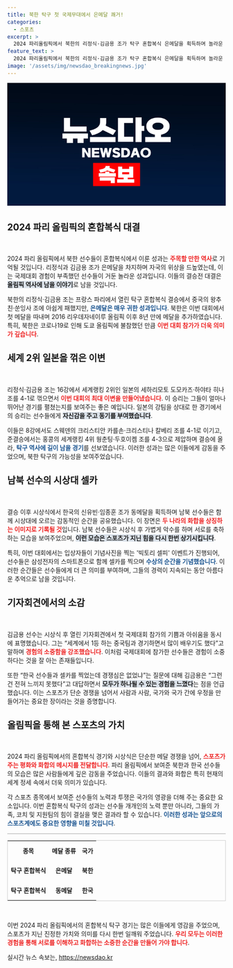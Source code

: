 ```yaml
---
title: 북한 탁구 첫 국제무대에서 은메달 쾌거!
categories:
  - 스포츠
excerpt: >
  2024 파리올림픽에서 북한의 리정식·김금용 조가 탁구 혼합복식 은메달을 획득하며 놀라운 기적을 연출! 16강에서 세계 2위 일본을 꺾고 시상대에서 남북이 함께 기념사진을 찍는 순간이 감동을 더했다.
feature_text: >
  2024 파리올림픽에서 북한의 리정식·김금용 조가 탁구 혼합복식 은메달을 획득하며 놀라운 기적을 연출! 16강에서 세계 2위 일본을 꺾고 시상대에서 남북이 함께 기념사진을 찍는 순간이 감동을 더했다.
image: '/assets/img/newsdao_breakingnews.jpg'
---
```


<p><img src="/assets/img/newsdao_breakingnews.jpg" alt="flaretime 속보" /></p>

<h2 data-ke-size="size26">2024 파리 올림픽의 혼합복식 대결</h2>

<p data-ke-size="size16">&nbsp;</p>

<p data-ke-size="size16">2024 파리 올림픽에서 북한 선수들이 혼합복식에서 이룬 성과는 <b><span style="color: #ee2323;">주목할 만한 역사</span></b>로 기억될 것입니다. 리정식과 김금용 조가 은메달을 차지하며 자국의 위상을 드높였는데, 이는 국제대회 경험이 부족했던 선수들이 거둔 놀라운 성과입니다. 이들의 결승전 대결은 <b><span style="background-color: #21538527;">올림픽 역사에 남을 이야기</span></b>로 남을 것입니다. </p>

<p data-ke-size="size16">북한의 리정식·김금용 조는 프랑스 파리에서 열린 탁구 혼합복식 결승에서 중국의 왕추친·쑨잉사 조에 아쉽게 패했지만, <b><span style="color: #1a5490;">은메달은 매우 귀한 성과입니다</span></b>. 북한은 이번 대회에서 첫 메달을 따내며 2016 리우데자네이루 올림픽 이후 8년 만에 메달을 추가하였습니다. 특히, 북한은 코로나19로 인해 도쿄 올림픽에 불참했던 만큼 <b><span style="color: #ee2323;">이번 대회 참가가 더욱 의미가 깊습니다</span></b>.</p>

<h2 data-ke-size="size26">세계 2위 일본을 꺾은 이변</h2>

<p data-ke-size="size16">&nbsp;</p>

<p data-ke-size="size16">리정식·김금용 조는 16강에서 세계랭킹 2위인 일본의 세하리모토 도모카즈·하야타 히나 조를 4-1로 꺾으면서 <b><span style="color: #ee2323;">이번 대회의 최대 이변을 만들어냈습니다</span></b>. 이 승리는 그들이 얼마나 뛰어난 경기를 펼쳤는지를 보여주는 좋은 예입니다. 일본의 강팀을 상대로 한 경기에서의 승리는 선수들에게 <b><span style="background-color: #21538527;">자신감을 주고 동기를 부여했습니다</span></b>.</p>

<p data-ke-size="size16">이들은 8강에서도 스웨덴의 크리스티안 카를손·크리스티나 칼베리 조를 4-1로 이기고, 준결승에서는 홍콩의 세계랭킹 4위 웡춘팅·두호이켐 조를 4-3으로 제압하며 결승에 올라, <b><span style="color: #1a5490;">탁구 역사에 길이 남을 경기</span></b>를 선보였습니다. 이러한 성과는 많은 이들에게 감동을 주었으며, 북한 탁구의 가능성을 보여주었습니다.</p>

<h2 data-ke-size="size26">남북 선수의 시상대 셀카</h2>

<p data-ke-size="size16">&nbsp;</p>

<p data-ke-size="size16">결승 이후 시상식에서 한국의 신유빈·임종훈 조가 동메달을 획득하며 남북 선수들은 함께 시상대에 오르는 감동적인 순간을 공유했습니다. 이 장면은 <b><span style="color: #ee2323;">두 나라의 화합을 상징하는 이미지로 기록될 것</span></b>입니다. 남북 선수들은 시상식 후 가볍게 악수를 하며 서로를 축하하는 모습을 보여주었으며, <b><span style="background-color: #21538527;">이런 모습은 스포츠가 지닌 힘을 다시 한번 상기시킵니다</span></b>.</p>

<p data-ke-size="size16">특히, 이번 대회에서는 입상자들이 기념사진을 찍는 '빅토리 셀피' 이벤트가 진행되어, 선수들은 삼성전자의 스마트폰으로 함께 셀카를 찍으며 <b><span style="color: #1a5490;">수상의 순간을 기념했습니다</span></b>. 이러한 순간들은 선수들에게 더 큰 의미를 부여하며, 그들의 경력이 지속되는 동안 아름다운 추억으로 남을 것입니다.</p>

<h2 data-ke-size="size26">기자회견에서의 소감</h2>

<p data-ke-size="size16">&nbsp;</p>

<p data-ke-size="size16">김금용 선수는 시상식 후 열린 기자회견에서 첫 국제대회 참가의 기쁨과 아쉬움을 동시에 표명했습니다. 그는 “세계에서 1등 하는 중국팀과 경기하면서 많이 배우기도 했다”고 말하며 <b><span style="color: #ee2323;">경험의 소중함을 강조했습니다</span></b>. 이처럼 국제대회에 참가한 선수들은 경험이 소중하다는 것을 잘 아는 존재들입니다.</p>

<p data-ke-size="size16">또한 “한국 선수들과 셀카를 찍었는데 경쟁심은 없었냐”는 질문에 대해 김금용은 “그런 건 전혀 느끼지 못했다”고 대답하면서 <b><span style="background-color: #21538527;">모두가 하나될 수 있는 경험을 느꼈다</span></b>는 점을 언급했습니다. 이는 스포츠가 단순 경쟁을 넘어서 사람과 사람, 국가와 국가 간에 우정을 만들어가는 중요한 장이라는 것을 증명합니다.</p>

<h2 data-ke-size="size26">올림픽을 통해 본 스포츠의 가치</h2>

<p data-ke-size="size16">&nbsp;</p>

<p data-ke-size="size16">2024 파리 올림픽에서의 혼합복식 경기와 시상식은 단순한 메달 경쟁을 넘어, <b><span style="color: #ee2323;">스포츠가 주는 평화와 화합의 메시지를 전달합니다</span></b>. 파리 올림픽에서 보여준 북한과 한국 선수들의 모습은 많은 사람들에게 깊은 감동을 주었습니다. 이들의 결과와 화합은 특히 현재의 세계 정세 속에서 더욱 의미가 있습니다.</p>

<p data-ke-size="size16">각 스포츠 종목에서 보여준 선수들의 노력과 투쟁은 국가의 영광을 더해 주는 중요한 요소입니다. 이번 혼합복식 탁구의 성과는 선수들 개개인의 노력 뿐만 아니라, 그들의 가족, 코치 및 지원팀의 힘이 결실을 맺은 결과라 할 수 있습니다. <b><span style="color: #1a5490;">이러한 성과는 앞으로의 스포츠계에도 중요한 영향을 미칠 것입니다</span></b>.</p>

<hr style="height: 2px; background-color: #cccccc; border: none;" />

<table style="width: 100%; border: 1px solid #ccc; border-collapse: collapse;">
    <tr>
        <td style="text-align: center; height: 40px;"><b>종목</b></td>
        <td style="text-align: center; height: 40px;"><b>메달 종류</b></td>
        <td style="text-align: center; height: 40px;"><b>국가</b></td>
    </tr>
    <tr>
        <td style="text-align: center; height: 40px;"><b>탁구 혼합복식</b></td>
        <td style="text-align: center; height: 40px;"><b>은메달</b></td>
        <td style="text-align: center; height: 40px;"><b>북한</b></td>
    </tr>
    <tr>
        <td style="text-align: center; height: 40px;"><b>탁구 혼합복식</b></td>
        <td style="text-align: center; height: 40px;"><b>동메달</b></td>
        <td style="text-align: center; height: 40px;"><b>한국</b></td>
    </tr>
</table>

<p data-ke-size="size16">&nbsp;</p>

<p data-ke-size="size16">이번 2024 파리 올림픽에서의 혼합복식 탁구 경기는 많은 이들에게 영감을 주었으며, 스포츠가 지닌 진정한 가치와 의미를 다시 한번 일깨워 주었습니다. <b><span style="color: #ee2323;">우리 모두는 이러한 경험을 통해 서로를 이해하고 화합하는 소중한 순간을 만들어 가야 합니다</span></b>.</p>
실시간 뉴스 속보는, <a href="https://newsdao.kr" rel="dofollow">https://newsdao.kr</a>


